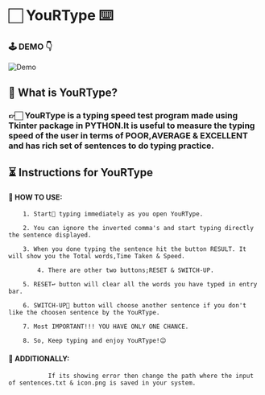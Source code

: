   #                    🏻                     **YouRType**    ⌨️
 ### 🕹 DEMO  👇
 ![Demo](https://github.com/Ramanand23/YouR.Type--Typing-Speed-Test-/blob/master/iconsflow/ezgif.com-gif-maker.gif)
##    🔎 What is YouRType?

###  👉🏻 YouRType is a typing speed test program made using Tkinter package in PYTHON.It is useful to measure the typing speed of the user in terms of POOR,AVERAGE & EXCELLENT and has rich set of sentences to do typing practice.

##   ⏳    Instructions for YouRType 

 ####  📌 HOW TO USE:
 
		1. Start🏁 typing immediately as you open YouRType.
	
		2. You can ignore the inverted comma's and start typing directly the sentence displayed.
	
		3. When you done typing the sentence hit the button RESULT. It will show you the Total words,Time Taken & Speed.                     
	
	        4. There are other two buttons;RESET & SWITCH-UP. 
	
		5. RESET↩️ button will clear all the words you have typed in entry bar.
	
		6. SWITCH-UP🔀 button will choose another sentence if you don't like the choosen sentence by the YouRType.
	
		7. Most IMPORTANT!!! YOU HAVE ONLY ONE CHANCE.
	
		8. So, Keep typing and enjoy YouRType!😉		

####  📌  ADDITIONALLY:
               If its showing error then change the path where the input of sentences.txt & icon.png is saved in your system.   
